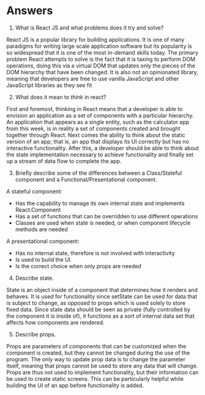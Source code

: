 # Answers

1.  What is React JS and what problems does it try and solve?

React JS is a popular library for building applications. It is one of many paradigms for writing large scale application software but its popularity
is so widespread that it is one of the most in-demand skills today. The primary problem React attempts to solve is the fact that it is taxing to
perform DOM operations, doing this via a virtual DOM that updates only the pieces of the DOM hierarchy that have been changed. It is also not an
opinionated library, meaning that developers are free to use vanilla JavaScript and other JavaScript libraries as they see fit

2.  What does it mean to _think_ in react?

First and foremost, thinking in React means that a developer is able to envision an application as a set of components with a particular hierarchy.
An application that appears as a single entity, such as the calculator app from this week, is in reality a set of components created and brought
together through React. Next comes the ability to think about the static version of an app; that is, an app that displays its UI correctly but has
no interactive functionality. After this, a developer should be able to think about the state implementation necessary to achieve functionality and
finally set up a stream of data flow to complete the app.

3.  Briefly describe some of the differences between a Class/Stateful component and a Functional/Presentational component.

A stateful component:

- Has the capability to manage its own internal state and implements React.Component
- Has a set of functions that can be overridden to use different operations
- Classes are used when state is needed, or when component lifecycle methods are needed

A presentational component:

- Has no internal state, therefore is not involved with interactivity
- Is used to build the UI
- Is the correct choice when only props are needed

4.  Describe state.

State is an object inside of a component that determines how it renders and behaves. It is used for functionality since setState can be used for data
that is subject to change, as opposed to props which is used solely to store fixed data. Since state data should be seen as private (fully controlled
by the component it is inside of), it functions as a sort of internal data set that affects how components are rendered.

5.  Describe props.

Props are parameters of components that can be customized when the component is created, but they cannot be changed during the use of the program. The
only way to update prop data is to change the parameter itself, meaning that props cannot be used to store any data that will change. Props are thus
not used to implement functionality, but their information can be used to create static screens. This can be particularly helpful while building the
UI of an app before functionality is added.
